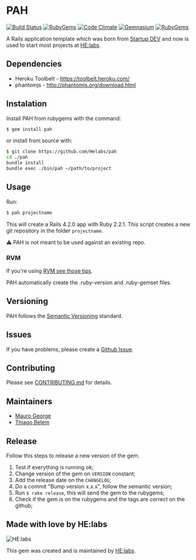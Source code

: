 # PAH
[![Build Status][travis_badge]][travis]
[![RubyGems][gem_version_badge]][ruby_gems]
[![Code Climate][code_climate_badge]][code_climate]
[![Gemnasium][gemnasium_badge]][gemnasium]
[![RubyGems][gem_downloads_badge]][ruby_gems]

A Rails application template which was born from [Startup DEV][startupdev] and now is used to start most projects at [HE:labs][helabs].

## Dependencies

* Heroku Toolbelt - https://toolbelt.heroku.com/
* phantomjs - http://phantomjs.org/download.html

## Instalation

Install PAH from rubygems with the command:

```bash
$ gem install pah
```

or install from source with:

```bash
$ git clone https://github.com/Helabs/pah
cd ./pah
bundle install
bundle exec ./bin/pah ~/path/to/project
```

## Usage

Run:

```bash
$ pah projectname
```

This will create a Rails 4.2.0 app with Ruby 2.2.1. This script creates a new git repository in the folder `projectname`.

:warning: PAH is not meant to be used against an existing repo.

### RVM

If you're using [RVM see those tips](https://github.com/Helabs/pah/wiki/Using-Pah-with-RVM).

PAH automatically create the .ruby-version and .ruby-gemset files.

## Versioning

PAH follows the [Semantic Versioning](http://semver.org/) standard.

## Issues

If you have problems, please create a [Github Issue](https://github.com/Helabs/pah/issues).

## Contributing

Please see [CONTRIBUTING.md](https://github.com/Helabs/pah/blob/master/CONTRIBUTING.md) for details.

## Maintainers

- [Mauro George](https://github.com/maurogeorge)
- [Thiago Belem](https://github.com/TiuTalk)

## Release

Follow this steps to release a new version of the gem.

1. Test if everything is running ok;
2. Change version of the gem on `VERSION` constant;
3. Add the release date on the `CHANGELOG`;
4. Do a commit "Bump version x.x.x", follow the semantic version;
5. Run `$ rake release`, this will send the gem to the rubygems;
6. Check if the gem is on the rubygems and the tags are correct on the github;

## Made with love by HE:labs

![HE:labs](http://helabs.com.br/images/logo.png)

This gem was created and is maintained by [HE:labs](https://github.com/Helabs).

[startupdev]: http://startupdev.com.br
[helabs]: http://helabs.com.br
[gem_version_badge]: http://img.shields.io/gem/v/pah.svg?style=flat
[gem_downloads_badge]: http://img.shields.io/gem/dt/pah.svg?style=flat
[ruby_gems]: http://rubygems.org/gems/pah
[code_climate]: https://codeclimate.com/github/Helabs/pah
[code_climate_badge]: http://img.shields.io/codeclimate/github/Helabs/pah.svg?style=flat
[gemnasium]: https://gemnasium.com/Helabs/pah
[gemnasium_badge]: http://img.shields.io/gemnasium/Helabs/pah.svg?style=flat
[travis]: https://travis-ci.org/Helabs/pah
[travis_badge]: http://img.shields.io/travis/Helabs/pah/master.svg?style=flat
